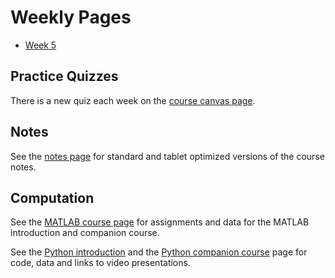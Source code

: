 <!--
.. title: Financial Econometrics I
.. slug: michaelmas-term
.. date: 2020-01-27 17:51:04 UTC
.. tags: teaching, mfe
.. category: teaching 
.. link: 
.. description: Teaching resources for MFE Financial Econometrics I
.. type: text
.. jumbotron_color: #002147
.. jumbotron_light: True
.. jumbotron: MFE Financial Econometrics I
.. jumbotron_text: The most-up-to-date information on MFE Financial Econometrics I
-->

# Weekly Pages
* [Week 5](/teaching/mfe/michaelmas-term-5/)  

## Practice Quizzes
There is a new quiz each week on the [course canvas page](https://canvas.sbs.ox.ac.uk/courses/1219). 

## Notes

See the [notes page](/teaching/mfe/notes/) for standard and tablet optimized versions of the course notes.

## Computation

See the [MATLAB course page](/teaching/matlab/mfe-matlab/) for assignments and data
for the MATLAB introduction and companion course.

See the [Python introduction](/teaching/python/course/) and the
[Python companion course](/teaching/python/companion-course/) page for
code, data and links to video presentations.